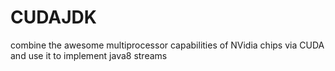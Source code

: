 # CUDAJDK
combine the awesome multiprocessor capabilities of NVidia chips via CUDA and use it to implement java8 streams 
